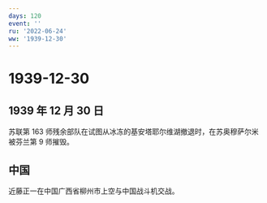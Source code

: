 ```yaml
---
days: 120
event: ''
ru: '2022-06-24'
ww: '1939-12-30'
---
```


# 1939-12-30

## 1939 年 12 月 30 日

苏联第 163
师残余部队在试图从冰冻的基安塔耶尔维湖撤退时，在苏奥穆萨尔米被芬兰第 9
师摧毁。

## 中国

近藤正一在中国广西省柳州市上空与中国战斗机交战。